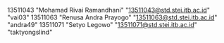 13511043 "Mohamad Rivai Ramandhani" "13511043@std.stei.itb.ac.id" "vai03"
13511063 "Renusa Andra Prayogo" "13511063@std.stei.itb.ac.id" "andra49"
13511071 "Setyo Legowo" "13511071@std.stei.itb.ac.id" "taktyongslind"